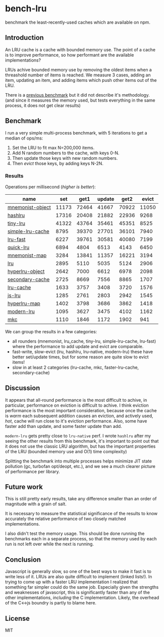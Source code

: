 # bench-lru

benchmark the least-recently-used caches which are available on npm.

## Introduction

An LRU cache is a cache with bounded memory use.
The point of a cache is to improve performance,
so how performant are the available implementations?

LRUs achive bounded memory use by removing the oldest items when a threashold number of items
is reached. We measure 3 cases, adding an item, updating an item, and adding items
which push other items out of the LRU.

There is a [previous benchmark](https://www.npmjs.com/package/bench-cache)
but it did not describe it's methodology. (and since it measures the memory used,
but tests everything in the same process, it does not get clear results)

## Benchmark

I run a very simple multi-process benchmark, with 5 iterations to get a median of ops/ms:

1. Set the LRU to fit max N=200,000 items.
2. Add N random numbers to the cache, with keys 0-N.
3. Then update those keys with new random numbers.
4. Then _evict_ those keys, by adding keys N-2N.

### Results

Operations per millisecond (*higher is better*):


| name                                                           | set   | get1  | update | get2  | evict |
|----------------------------------------------------------------|-------|-------|--------|-------|-------|
| [mnemonist-object](https://www.npmjs.com/package/mnemonist)    | 11173 | 72464 | 41667  | 70922 | 11050 |
| [hashlru](https://npmjs.com/package/hashlru)                   | 17316 | 20408 | 21882  | 22936 | 9268  |
| [tiny-lru](https://npmjs.com/package/tiny-lru)                 | 41322 | 43764 | 35461  | 45351 | 8525  |
| [simple-lru-cache](https://npmjs.com/package/simple-lru-cache) | 8795  | 39370 | 27701  | 36101 | 7940  |
| [lru-fast](https://npmjs.com/package/lru-fast)                 | 6227  | 39761 | 30581  | 40080 | 7199  |
| [quick-lru](https://npmjs.com/package/quick-lru)               | 6894  | 4804  | 6513   | 4143  | 6450  |
| [mnemonist-map](https://www.npmjs.com/package/mnemonist)       | 3284  | 13841 | 11357  | 16221 | 3194  |
| [lru](https://www.npmjs.com/package/lru)                       | 2895  | 5110  | 5035   | 5124  | 2906  |
| [hyperlru-object](https://npmjs.com/package/hyperlru-object)   | 2642  | 7000  | 6612   | 6978  | 2098  |
| [secondary-cache](https://npmjs.com/package/secondary-cache)   | 2725  | 8669  | 7556   | 8865  | 1707  |
| [lru-cache](https://npmjs.com/package/lru-cache)               | 1633  | 3757  | 3408   | 3720  | 1576  |
| [js-lru](https://www.npmjs.com/package/js-lru)                 | 1285  | 2761  | 2803   | 2942  | 1545  |
| [hyperlru-map](https://npmjs.com/package/hyperlru-map)         | 1402  | 3798  | 3686   | 3862  | 1418  |
| [modern-lru](https://npmjs.com/package/modern-lru)             | 1095  | 3627  | 3475   | 4102  | 1162  |
| [mkc](https://npmjs.com/packacge/package/mkc)                  | 1110  | 1846  | 1172   | 1902  | 941   |


We can group the results in a few categories:

* all rounders (mnemonist, lru_cache, tiny-lru, simple-lru-cache, lru-fast) where the performance to add update and evict are comparable.
* fast-write, slow-evict (lru, hashlru, lru-native, modern-lru) these have better set/update times, but for some reason are quite slow to evict items!
* slow in at least 2 categories (lru-cache, mkc, faster-lru-cache, secondary-cache)

## Discussion

It appears that all-round performance is the most difficult to achive, in particular,
performance on eviction is difficult to achive. I think eviction performance is the most important
consideration, because once the cache is _warm_ each subsequent addition causes an eviction,
and actively used, _hot_, cache will run close to it's eviction performance.
Also, some have faster add than update, and some faster update than add.

`modern-lru` gets pretty close to `lru-native` perf.
I wrote `hashlru` after my seeing the other results from this benchmark, it's important to point
out that it does not use the classic LRU algorithm, but has the important properties of the LRU
(bounded memory use and O(1) time complexity)

Splitting the benchmark into multiple processes helps minimize JIT state pollution (gc, turbofan opt/deopt, etc.), and we see a much clearer picture of performance per library.

## Future work

This is still pretty early results, take any difference smaller than an order of magnitude with a grain of salt.

It is necessary to measure the statistical significance of the results to know accurately the relative performance of two closely matched implementations.

I also didn't test the memory usage. This should be done running the benchmarks each in a separate process, so that the memory used by each run is not left over while the next is running.

## Conclusion

Javascript is generally slow, so one of the best ways to make it fast is to write less of it.
LRUs are also quite difficult to implement (linked lists!). In trying to come up with a faster
LRU implementation I realized that something far simpler could do the same job. Especially
given the strengths and weaknesses of javascript, this is significantly faster than any of the
other implementations, _including_ the C implementation. Likely, the overhead of the C<->js boundry
is partly to blame here.

## License

MIT
